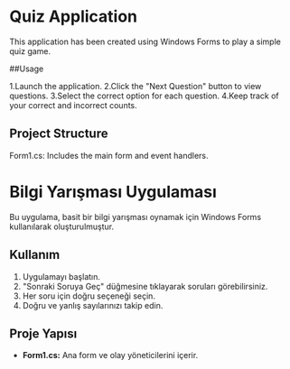 # Quiz Application

This application has been created using Windows Forms to play a simple quiz game.

##Usage

1.Launch the application.
2.Click the "Next Question" button to view questions.
3.Select the correct option for each question.
4.Keep track of your correct and incorrect counts.

## Project Structure
Form1.cs: Includes the main form and event handlers.


# Bilgi Yarışması Uygulaması

Bu uygulama, basit bir bilgi yarışması oynamak için Windows Forms kullanılarak oluşturulmuştur.

## Kullanım

1. Uygulamayı başlatın.
2. "Sonraki Soruya Geç" düğmesine tıklayarak soruları görebilirsiniz.
3. Her soru için doğru seçeneği seçin.
4. Doğru ve yanlış sayılarınızı takip edin.

## Proje Yapısı

- **Form1.cs:** Ana form ve olay yöneticilerini içerir.
